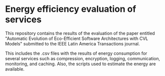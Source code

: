 # Energy efficiency evaluation of services
This repository contains the results of the evaluation of the paper entitled "Automatic Evolution of Eco-Efficient Software
Architectures with CVL Models" submitted to the IEEE Latin America Transactions journal.

This includes the .csv files with the results of energy consumption for several services such as compression, encryption, logging, communication, monitoring, and caching. Also, the scripts used to estimate the energy are available.
